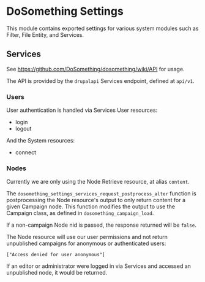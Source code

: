 # DoSomething Settings

This module contains exported settings for various system modules such as 
Filter, File Entity, and Services. 

## Services

See https://github.com/DoSomething/dosomething/wiki/API for usage.

The API is provided by the `drupalapi` Services endpoint, defined at `api/v1`.


### Users

User authentication is handled via Services User resources:
* login
* logout

And the System resources:
* connect


### Nodes

Currently we are only using the Node Retrieve resource, at alias `content`.

The `dosomething_settings_services_request_postprocess_alter` function is 
postprocessing the Node resource's output to only return content for a given 
Campaign node.  This function modifies the output to use the Campaign class, 
as defined in `dosomething_campaign_load`.

If a non-campaign Node nid is passed, the response returned will be `false`.

The Node resource will use our user permissions and not return unpublished 
campaigns for anonymous or authenticated users:

````
["Access denied for user anonymous"]
````

If an editor or administrator were logged in via Services and accessed an 
unpublished node, it would be returned. 
